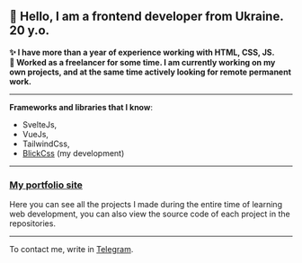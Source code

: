 ## 👋 Hello, I am a frontend developer from Ukraine. 20 y.o.  
**✨ I have more than a year of experience working with HTML, CSS, JS.**  
**💼  Worked as a freelancer for some time. I am currently working on my own projects, and at the same time actively looking for remote permanent work.**
***
**Frameworks and libraries that I know**:
- SvelteJs, 
- VueJs, 
- TailwindCss, 
- [BlickCss](https://blick.netlify.app/) (my development)  
***
### [My portfolio site](https://ghtx.netlify.app/)  
Here you can see all the projects I made during the entire time of learning web development, you can also view the source code of each project in the repositories.
***
To contact me, write in [Telegram](https://t.me/ghtx280).
